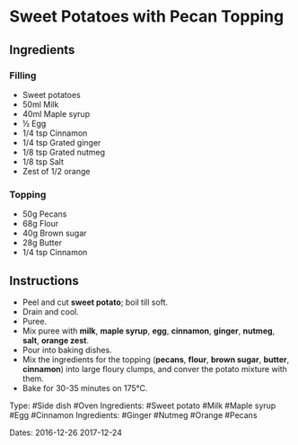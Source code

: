 # Sweet Potatoes with Pecan Topping

## Ingredients

### Filling

* Sweet potatoes
* 50ml Milk
* 40ml Maple syrup
* &half; Egg
* 1/4 tsp Cinnamon
* 1/4 tsp Grated ginger
* 1/8 tsp Grated nutmeg
* 1/8 tsp Salt
* Zest of 1/2 orange 

### Topping

* 50g Pecans
* 68g Flour
* 40g Brown sugar
* 28g Butter
* 1/4 tsp Cinnamon


## Instructions


* Peel and cut **sweet potato**; boil till soft.
* Drain and cool.
* Puree.
* Mix puree with **milk**, **maple syrup**, **egg**, **cinnamon**, **ginger**,
  **nutmeg**, **salt**, **orange zest**.
* Pour into baking dishes.
* Mix the ingredients for the topping (**pecans**, **flour**,
  **brown sugar**, **butter**, **cinnamon**) into large floury clumps,
  and conver the potato mixture with them.
* Bake for 30-35 minutes on 175&deg;C.


Type: #Side dish #Oven
Ingredients: #Sweet potato #Milk #Maple syrup #Egg #Cinnamon
Ingredients: #Ginger #Nutmeg #Orange #Pecans

Dates: 2016-12-26 2017-12-24
